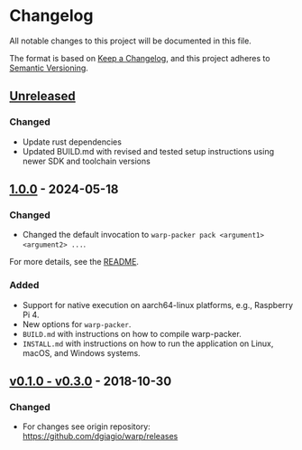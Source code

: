 # Changelog

All notable changes to this project will be documented in this file.

The format is based on [Keep a Changelog](https://keepachangelog.com/en/1.0.0/),
and this project adheres to [Semantic Versioning](https://semver.org/spec/v2.0.0.html).

## [Unreleased]
### Changed
- Update rust dependencies
- Updated BUILD.md with revised and tested setup instructions using newer SDK and toolchain versions


## [1.0.0] - 2024-05-18
### Changed
- Changed the default invocation to `warp-packer pack <argument1> <argument2> ...`.

For more details, see the [README](./README.md#changes-in-v100).

### Added
- Support for native execution on aarch64-linux platforms, e.g., Raspberry Pi 4.
- New options for `warp-packer`.
- `BUILD.md` with instructions on how to compile warp-packer.
- `INSTALL.md` with instructions on how to run the application on Linux, macOS, and Windows systems.

## [v0.1.0 - v0.3.0] - 2018-10-30
### Changed
- For changes see origin repository: https://github.com/dgiagio/warp/releases

[unreleased]: https://git.phoenix.ipv64.de/public/warp/compare/master...HEAD
[1.0.0]: https://git.phoenix.ipv64.de/public/warp/compare/v0.3.0...1.0.0
[v0.1.0 - v0.3.0]: https://github.com/dgiagio/warp/releases